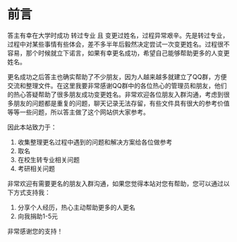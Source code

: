 # 前言

答主有幸在大学时成功 转过专业 且 变更过姓名，过程异常艰辛。先是转过专业，过程中对某些事情有些体会，差不多半年后毅然决定尝试一次变更姓名。过程很不容易，那个时候就立下诺言，如果有幸更名成功，希望自己能够帮助更多的人变更姓名。

更名成功之后答主也确实帮助了不少朋友，因为人越来越多就建立了QQ群，方便交流和整理文件。在这里我要非常感谢QQ群中的各位热心的管理员和朋友，他们的热心答疑帮助了很多朋友成功变更姓名。非常欢迎各位朋友入群沟通，考虑到很多朋友的问题都是重复的问题，聊天记录无法存留，有些文件具有很大的参考价值等等一些问题，所以答主做了这个网站供大家参考。

因此本站致力于：
1. 收集整理更名过程中遇到的问题和解决方案给各位做参考
2. 取名
3. 在校生转专业相关问题
4. 考研相关问题


非常欢迎有需要更名的朋友入群沟通，如果您觉得本站对您有帮助，您可以通过以下方式支持我：
1. 分享个人经历，热心主动帮助更多的人更名
2. 向我捐助1-5元

非常感谢您的支持！





